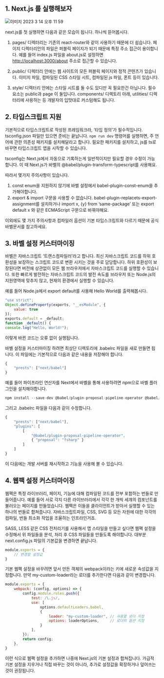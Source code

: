 ## 1. Next.js 를 실행해보자


![이미지 2023  3  14  오후 11 59](https://user-images.githubusercontent.com/81466548/225054245-88d1c1b3-ffca-4ff2-ba8f-2840176506fc.jpg)

  next.js를 첫 실행하면 다음과 같은 모습이 됩니다.
하나씩 뜯어봅시다.

1) pages/ 디렉터리는 기존의 react-router와 같이  사용하기 때문에 더 쉽습니다.
페이지 디렉터리안의 파일은 퍼블릭 페이지가 되기 때문에 특정 주소 접근이 용이합니다.
예를 들어 index.js 파일을 about.js로 설정하면 [http://localhost:3000/about](http://localhost:3000/about) 주소로 접근할 수 있습니다.

2) public/ 디렉터리 안에는 웹 사이트의 모든 퍼블릭 페이지와 정적 콘텐츠가 있습니다.
이미지 파일, 컴파일된 CSS 스타일 시트, 컴파일된 js 파일, 폰트 등이 있습니다.

3) style/ 디렉터리 안에는 스타일 시트를 둘 수도 있디만 꼭 필요한건 아닙니다.
필수 요소는 public과 page 이 둘입니다.
components/ 디렉토리 아래, utilities/ 디렉터리에 사용하는 등 개발자의 입맛대로 커스텀해도 됩니다.


## 2. 타입스크립트 지원


  기본적으로 타입스크립트로 작성된 프레임워크라, ‘타입 정의’가 필수적입니다.
tsconfig.json 파일만 있으면 준비는 끝납니다.
`npm run dev` 명령어를 실행하면, 주 언어에 관한 의존성 패키지를 설치해달라고 합니다.
필요한 패키지를 설치하고, js를 ts로 바꾸면 타입스크립트 앱을 시작할 수 있습니다.

  tsconfig는 Next.js에서 자동으로 기록하는게 일반적이지만 필요할 경우 수정이 가능합니다.
이 때 Next.js가 바벨의 @babel/plugin-transform-typescript를 사용해요.

따라서 몇가지 주의사항이 있습니다.

1) const enum을 지원하지 않기에 바벨 설정에서 babel-plugin-const-enum을 추가해야합니다.
2) export & import 구문을 사용할 수 없습니다.
   babel-plugin-replacets-export-assignment를 설치하거나
   import x, {y} from ‘same-package’ 또는 export default x 와 같은 ECMAScript 구문으로 바꿔야해요.

이외에도 몇 가지 주의사항과 컴파일러 옵션이 기본 타입스크립트와 다르기 때문에 공식 바벨문서를 참고하세요.



## 3. 바벨 설정 커스터마이징


  바벨은 자바스크립트 ‘트랜스컴파일러’라고 합니다.
최신 자바스크립트 코드를 하위 호환성을 보장하는 스크립트 코드로 변환 시키는 것을 주로 담당합니다.
하위 호환성이 보장된다면 버전에 상관없이 모든 웹 브라우저에서 자바스크립트 코드를 실행할 수 있습니다.
또한 빠르게 발전하는 자바스크립트 코드의 발전 속도를 브라우저 또는 Node.js의 지원영역에 맞추지 않고,
현재의 환경에서 실행할 수 있습니다.

예를 들어 Node.js에서 export default를 사용해 Hello World를 출력해봅시다.

```jsx
"use strict";
Object.defineProperty(exports, "__esModule", {
	value: true
});
exports.default = _default;
function _default() {
console.log("Hello, World!");
```

이렇게 바뀐 코드는 오류 없이 실행됩니다.

  바벨 설정을 커스터마이징 하려면 최상단 디렉토리에 .babelrc 파일을 새로 만들면 됩니다.
이 파일에는 기본적으로 다음과 같은 내용을 저장해야 합니다.

```jsx
{
	"prests": ["next/babel"]
}
```

예를 들어  파이프라인 연산자를 Next에서 바벨을 통해 사용하려면 npm으로 바벨 플러그인을 설치해야합니다.

```jsx
npm install --save-dev @babel/plugin-proposal-pipeline-operator @babel/core
```

그리고 .babelrc 파일을 다음과 같이 수정합니다.

```jsx
{
	"prests": ["next/babel"],
	"plugins": [
		[
			"@babel/plugin-proposal-pipeline-operator",
			{ "proposal": "fsharp" }
		]
	]
}
```

이 다음에는 개발 서버를 재시작하고 기능을 사용해 볼 수 있습니다.


## 4. 웹팩 설정 커스터마이징


  웹팩은 특정 라이브러리, 페이지, 기능에 대해 컴파일된 코드를 전부 포함하는 번들로 만들어줍니다.
예를 들어 서로 각지 다른 라이브러리에서 각각 한 개씩 세걔의 컴포넌트를 불러오는 페이지를 만들었습니다.
웹팩은 이들을 클라이언트가 받아서 실행할 수 있는 하나의 번들로 합쳐줍니다.
자바스크립트파일, CSS, SVG 등 모든 자원에 대한 각각의 컴파일, 번들 최소화 작업을 조율하는 인프라인거죠.

  SASS, LESS 같은 CSS 전처리기를 사용해서 앱 스타일을 만들고 싶다면
웹팩 설정을 수정해서 위 파일들을 분석, 처리 후 CSS 파일들을 만들도록 해야합니다.
대부분 next.config.js 파일의 기본값을 변경하면 끝납니다.

```jsx
module.exports = {
	// 변경할 설정값
}
```

  기본 웹팩 설정을 바꾸려면 앞서 만든 객체의 webpack이라는 키에 새로운 속성값을 지정합니다.
만약 my-custom-loader라는 로더를 추가한다면 다음과 같이 변경합니다.

```jsx
module.exports = {
	webpack: (config, options) => {
		config.module.rules.push({
			test: /\.js/,
			use: [
				options.defaultLoaders.babel,
				{
					loader: "my-custom-loader", // 사용할 로더 지정
					options: loaderOptions,     // 로더의 옵션 지정
				}
			],
		});
		return config;
	},
}
```

  이런 식으로 웹팩 설정을 추가하면 나중에 Next.js의 기본 설정과 합쳐집니다.
가급적 기본 설정을 지우거나 직접 바꾸는 것이 아니라, 추가로 설정값을 확장하거나 덮어쓰는것이 권장됩니다.
